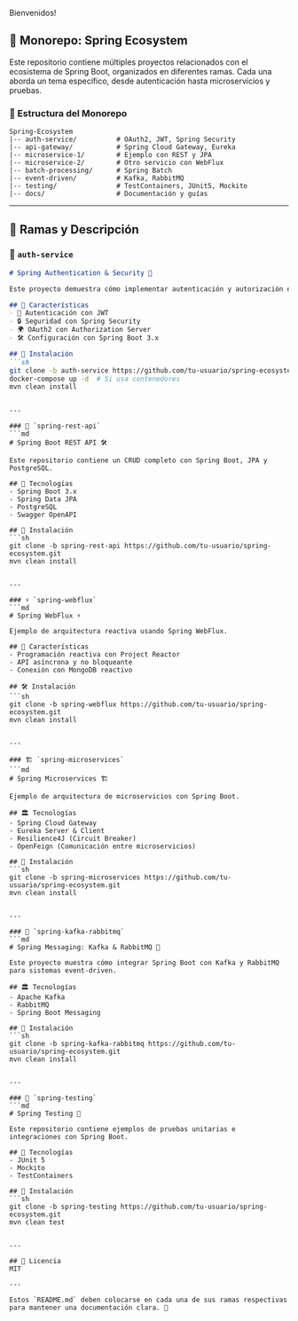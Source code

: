Bienvenidos!
## 📌 Monorepo: Spring Ecosystem

Este repositorio contiene múltiples proyectos relacionados con el ecosistema de Spring Boot, organizados en diferentes ramas. Cada una aborda un tema específico, desde autenticación hasta microservicios y pruebas.

### 📂 Estructura del Monorepo
```
Spring-Ecosystem
|-- auth-service/          # OAuth2, JWT, Spring Security
|-- api-gateway/           # Spring Cloud Gateway, Eureka
|-- microservice-1/        # Ejemplo con REST y JPA
|-- microservice-2/        # Otro servicio con WebFlux
|-- batch-processing/      # Spring Batch
|-- event-driven/          # Kafka, RabbitMQ
|-- testing/               # TestContainers, JUnit5, Mockito
|-- docs/                  # Documentación y guías
```

---

## 📂 Ramas y Descripción

### 🔐 `auth-service`
```md
# Spring Authentication & Security 🔐

Este proyecto demuestra cómo implementar autenticación y autorización en aplicaciones Spring Boot. Incluye JWT, OAuth2 y Spring Security.

## 📌 Características
- 🔑 Autenticación con JWT
- 🔒 Seguridad con Spring Security
- 🌍 OAuth2 con Authorization Server
- 🛠 Configuración con Spring Boot 3.x

## 🚀 Instalación
```sh
git clone -b auth-service https://github.com/tu-usuario/spring-ecosystem.git
docker-compose up -d  # Si usa contenedores
mvn clean install
```
```

---

### 📂 `spring-rest-api`
```md
# Spring Boot REST API 🛠️

Este repositorio contiene un CRUD completo con Spring Boot, JPA y PostgreSQL.

## 📌 Tecnologías
- Spring Boot 3.x
- Spring Data JPA
- PostgreSQL
- Swagger OpenAPI

## 🚀 Instalación
```sh
git clone -b spring-rest-api https://github.com/tu-usuario/spring-ecosystem.git
mvn clean install
```
```

---

### ⚡ `spring-webflux`
```md
# Spring WebFlux ⚡

Ejemplo de arquitectura reactiva usando Spring WebFlux.

## 🚀 Características
- Programación reactiva con Project Reactor
- API asíncrona y no bloqueante
- Conexión con MongoDB reactivo

## 🛠 Instalación
```sh
git clone -b spring-webflux https://github.com/tu-usuario/spring-ecosystem.git
mvn clean install
```
```

---

### 🏗️ `spring-microservices`
```md
# Spring Microservices 🏗️

Ejemplo de arquitectura de microservicios con Spring Boot.

## 🏛 Tecnologías
- Spring Cloud Gateway
- Eureka Server & Client
- Resilience4J (Circuit Breaker)
- OpenFeign (Comunicación entre microservicios)

## 🚀 Instalación
```sh
git clone -b spring-microservices https://github.com/tu-usuario/spring-ecosystem.git
mvn clean install
```
```

---

### 📩 `spring-kafka-rabbitmq`
```md
# Spring Messaging: Kafka & RabbitMQ 📩

Este proyecto muestra cómo integrar Spring Boot con Kafka y RabbitMQ para sistemas event-driven.

## 🏛 Tecnologías
- Apache Kafka
- RabbitMQ
- Spring Boot Messaging

## 🚀 Instalación
```sh
git clone -b spring-kafka-rabbitmq https://github.com/tu-usuario/spring-ecosystem.git
mvn clean install
```
```

---

### 🧪 `spring-testing`
```md
# Spring Testing 🧪

Este repositorio contiene ejemplos de pruebas unitarias e integraciones con Spring Boot.

## 🔬 Tecnologías
- JUnit 5
- Mockito
- TestContainers

## 🚀 Instalación
```sh
git clone -b spring-testing https://github.com/tu-usuario/spring-ecosystem.git
mvn clean test
```
```

---

## 📜 Licencia
MIT

---

Estos `README.md` deben colocarse en cada una de sus ramas respectivas para mantener una documentación clara. 🚀
